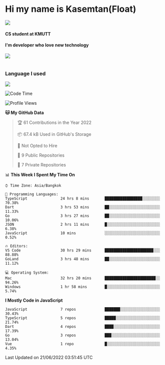 # Hi my name is Kasemtan(Float)
![](https://64.media.tumblr.com/9c2a8f831efe8da556ffbf89cebb52c9/b86c1ab833a37e32-93/s1280x1920/d000dc22f75df64be2bc150f5fa69c4f6df6bb07.gifv)
#### CS student at KMUTT
#### I'm developer who love new technology
[![](https://github-readme-stats.vercel.app/api?username=FloatKasemtan&show_icons=true&theme=nightowl)]()
#
### Language I used
[![](https://github-readme-stats.vercel.app/api/top-langs/?username=FloatKasemtan&layout=compact&theme=nightowl)]()
<!--START_SECTION:waka-->
![Code Time](http://img.shields.io/badge/Code%20Time-478%20hrs%2029%20mins-blue)

![Profile Views](http://img.shields.io/badge/Profile%20Views-0-blue)

**🐱 My GitHub Data** 

> 🏆 61 Contributions in the Year 2022
 > 
> 📦 67.4 kB Used in GitHub's Storage 
 > 
> 🚫 Not Opted to Hire
 > 
> 📜 9 Public Repositories 
 > 
> 🔑 7 Private Repositories  
 > 
📊 **This Week I Spent My Time On** 

```text
⌚︎ Time Zone: Asia/Bangkok

💬 Programming Languages: 
TypeScript               24 hrs 8 mins       █████████████████░░░░░░░░   70.38% 
Dart                     3 hrs 53 mins       ██░░░░░░░░░░░░░░░░░░░░░░░   11.33% 
Go                       3 hrs 27 mins       ██░░░░░░░░░░░░░░░░░░░░░░░   10.06% 
JSON                     2 hrs 11 mins       █░░░░░░░░░░░░░░░░░░░░░░░░   6.38% 
JavaScript               10 mins             ░░░░░░░░░░░░░░░░░░░░░░░░░   0.52%

🔥 Editors: 
VS Code                  30 hrs 29 mins      ██████████████████████░░░   88.88% 
GoLand                   3 hrs 48 mins       ██░░░░░░░░░░░░░░░░░░░░░░░   11.12%

💻 Operating System: 
Mac                      32 hrs 20 mins      ███████████████████████░░   94.26% 
Windows                  1 hr 58 mins        █░░░░░░░░░░░░░░░░░░░░░░░░   5.74%

```

**I Mostly Code in JavaScript** 

```text
JavaScript               7 repos             ███████░░░░░░░░░░░░░░░░░░   30.43% 
TypeScript               5 repos             █████░░░░░░░░░░░░░░░░░░░░   21.74% 
Dart                     4 repos             ████░░░░░░░░░░░░░░░░░░░░░   17.39% 
Go                       3 repos             ███░░░░░░░░░░░░░░░░░░░░░░   13.04% 
Vue                      1 repo              █░░░░░░░░░░░░░░░░░░░░░░░░   4.35%

```



 Last Updated on 21/06/2022 03:51:45 UTC
<!--END_SECTION:waka-->
<!--
**FloatKasemtan/FloatKasemtan** is a ✨ _special_ ✨ repository because its `README.md` (this file) appears on your GitHub profile.

Here are some ideas to get you started:

- 🔭 I’m currently working on ...
- 🌱 I’m currently learning ...
- 👯 I’m looking to collaborate on ...
- 🤔 I’m looking for help with ...
- 💬 Ask me about ...
- 📫 How to reach me: ...
- 😄 Pronouns: ...
- ⚡ Fun fact: ...
-->
